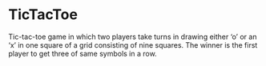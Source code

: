 # TicTacToe
Tic-tac-toe game in which two players take turns in drawing either ‘o’ or an ‘x’ in one square of a grid consisting of nine squares. The winner is the first player to get three of same symbols in a row.
